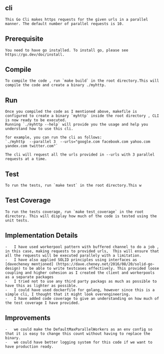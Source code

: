 ## cli

    This Go Cli makes https requests for the given urls in a parallel manner. The default number of parallel requests is 10.

## Prerequisite

    You need to have go installed. To install go, please see https://go.dev/doc/install.

## Compile

    To compile the code , run `make build` in the root directory.This will compile the code and create a binary ./myhttp.

## Run

    Once you compiled the code as I mentioned above, makefile is configured to create a binary `myhttp` inside the root directory , CLI is now ready to be executed.
    Running `./myhttp --help` will provide you the usage and help you understand how to use this cli.

    for example, you can run the cli as follows:
    `./myhttp  --parallel 3  --urls="google.com facebook.com yahoo.com yandex.com twitter.com"`

    The cli will request all the urls provided in --urls with 3 parallel requests at a time.

## Test

    To run the tests, run `make test` in the root directory.This w

## Test Coverage

    To run the tests coverage, run `make test_coverage` in the root directory. This will display how much of the code is tested using the unit tests.

## Implementation Details

    -   I have used workerpool pattern with buffered channel to do a job , in this case, making requests to provided urls,  This will ensure that all the requests will be executed parallely with a limitation.
    -   I have also applied SOLID principles using interfaces as [davecheney mentioned] (https://dave.cheney.net/2016/08/20/solid-go-design) to be able to write testcases effectively. This provided loose coupling and higher cohesion as I created the client and workerpools as a separate packages
    -   I tried not to use any third party packags as much as possible to have this as lighter as possible.
    -   I could have used dockerfile for golang, however since this is a simple cli, I thought that it might look overengineering.
    -   I have added code coverage to give an understanding on how much of the test coverage I have provided.

## Improvements

    -   we could make the DefaultMaxParallelWorkers as an env config so that it is easy to change this count without having to replace the binary.
    -   we could have better logging system for this code if we want to have production ready.

